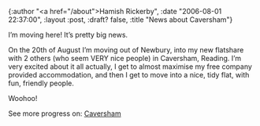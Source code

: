 {:author "<a href=\"/about\">Hamish Rickerby</a>", :date "2006-08-01 22:37:00", :layout :post, :draft? false, :title "News about Caversham"}

<div><div><p>I&#8217;m moving here!  It&#8217;s pretty big news.</p>	<p>On the 20th of August I&#8217;m moving out of Newbury, into my new flatshare with 2 others (who seem VERY nice people) in Caversham, Reading.  I&#8217;m very excited about it all actually, I get to almost maximise my free company provided accommodation, and then I get to move into a nice, tidy flat, with fun, friendly people.</p>	<p>Woohoo!</p></div><div>See more progress on: <a href="http://www.43places.com/people/progress/rickerbh?on=4099433">Caversham</a></div></div>
